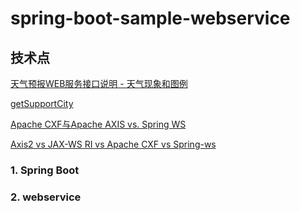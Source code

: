 # spring-boot-sample-webservice
## 技术点

[天气预报WEB服务接口说明 - 天气现象和图例](http://www.webxml.com.cn/zh_cn/weather_icon.aspx)

[getSupportCity](http://www.webxml.com.cn/WebServices/WeatherWebService.asmx?op=getSupportCity)

[Apache CXF与Apache AXIS vs. Spring WS](https://dzone.com/articles/apache-cxf-vs-apache-axis-vs)

[Axis2 vs JAX-WS RI vs Apache CXF vs Spring-ws](http://programmingerrors.blogspot.com/2011/09/axis2-vs-jax-ws-ri-vs-apache-cxf-vs.html)


### 1. Spring Boot
### 2. webservice
